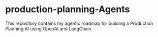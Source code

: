 # production-planning-Agents
This repository contains my agentic roadmap for building a Production Planning AI using OpenAI and LangChain.
